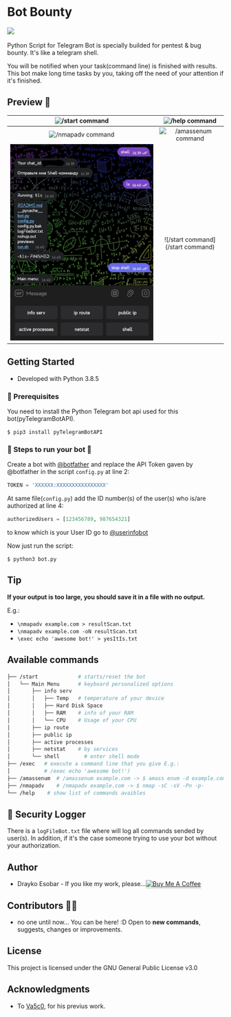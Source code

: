 # Bot Bounty

![](https://visitor-badge.glitch.me/badge?page_id=draykoGithub.visitor-badge&amp;left_text=Times%20repository%20visited&right_color=orange&left_color=blue)

Python Script for Telegram Bot is specially builded for pentest & bug bounty. It's like a telegram shell.

You will be notified when your task(command line) is finished with results. This bot make long time tasks by you, taking off the need of your attention if it's finished.


## Preview 👀

|![/start command](./previews/start.jpg)|![/help command](./previews/help.jpg)|
:---------------------------------------:|:---------------------------------------:
|![/nmapadv command](./previews/customNmap.jpg)|![/amassenum command](./previews/amassEnum.jpg)|
|![/shell command](./previews/shell.jpg)|![/start command](/start command)|

## Getting Started

* Developed with Python 3.8.5


### 🔨 Prerequisites

You need to install the Python Telegram bot api used for this bot(pyTelegramBotAPI).

```shell
$ pip3 install pyTelegramBotAPI
```

### 🥾 Steps to run your bot 🥾

Create a bot with [@botfather](https://t.me/botfather) and replace the API Token gaven by @botfather in the script `config.py` at line 2:

```python
TOKEN = 'XXXXXX:XXXXXXXXXXXXXXXX'
```

At same file(`config.py`) add the ID number(s) of the user(s) who is/are authorized at line 4:

```python
authorizedUsers = [123456789, 987654321]
```

to know which is your User ID go to [@userinfobot](https://t.me/userinfobot)

Now just run the script:
```shell
$ python3 bot.py
```

## Tip

**If your output is too large, you should save it in a file with no output.**

E.g.:
- ```\nmapadv example.com > resultScan.txt```
- ```\nmapadv example.com -oN resultScan.txt```
- ```\exec echo 'awesome bot!' > yesItIs.txt```


## Available commands

```bash
├── /start             # starts/reset the bot
│   └── Main Menu      # keyboard personalized options
│       ├── info serv
│       │   ├── Temp   # temperature of your device
│       │   ├── Hard Disk Space
│       │   ├── RAM    # info of your RAM
│       │   └── CPU    # Usage of your CPU
│       ├── ip route
│       ├── public ip
│       ├── active processes
│       ├── netstat    # by services
│       └── shell        # enter shell mode
├── /exec   # execute a command line that you give E.g.:
│           # /exec echo 'awesome bot!')
├── /amassenum  # /amassenum example.com -> $ amass enum -d example.com
├── /nmapadv    # /nmapadv example.com -> $ nmap -sC -sV -Pn -p-
└── /help    # show list of commands avaibles
```


## 🎥 Security Logger

There is a `logFileBot.txt` file where will log all commands sended by user(s). In addition, if it's the case someone trying to use your bot without your authorization.


## Author

* Drayko Esobar - If you like my work, please...<a href="https://www.buymeacoffee.com/drayko" target="_blank"><img src="https://www.buymeacoffee.com/assets/img/custom_images/orange_img.png" alt="Buy Me A Coffee" style="height: 41px !important;width: 174px !important;box-shadow: 0px 3px 2px 0px rgba(190, 190, 190, 0.5) !important;-webkit-box-shadow: 0px 3px 2px 0px rgba(190, 190, 190, 0.5) !important;" ></a>

## Contributors 🤘🏼

* no one until now... You can be here! :D Open to **new commands**, suggests, changes or improvements.

## License

This project is licensed under the GNU General Public License v3.0

## Acknowledgments

* To [Va5c0](https://github.com/Va5c0/), for his previus work.

